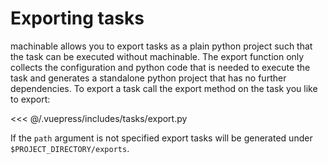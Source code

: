 # Exporting tasks

machinable allows you to export tasks as a plain python project such that the task can be executed without machinable. The export function only collects the configuration and python code that is needed to execute the task and generates a standalone python project that has no further dependencies. To export a task call the export method on the task you like to export:

<<< @/.vuepress/includes/tasks/export.py

If the `path` argument is not specified export tasks will be generated under `$PROJECT_DIRECTORY/exports`.
